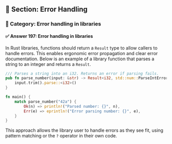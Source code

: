 ## 📘 Section: Error Handling
### 🔹 Category: Error handling in libraries
#### ✅ Answer 197: Error handling in libraries

In Rust libraries, functions should return a `Result` type to allow callers to handle errors. This enables ergonomic error propagation and clear error documentation. Below is an example of a library function that parses a string to an integer and returns a `Result`.

```rust
/// Parses a string into an i32. Returns an error if parsing fails.
pub fn parse_number(input: &str) -> Result<i32, std::num::ParseIntError> {
    input.trim().parse::<i32>()
}

fn main() {
    match parse_number("42a") {
        Ok(n) => println!("Parsed number: {}", n),
        Err(e) => eprintln!("Error parsing number: {}", e),
    }
}
```

This approach allows the library user to handle errors as they see fit, using pattern matching or the `?` operator in their own code.

